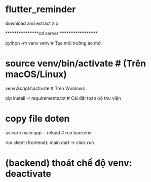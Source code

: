 # flutter_reminder

download and extract zip 

***************cd server *****************

python -m venv venv              # Tạo môi trường ảo mới

# source venv/bin/activate         # (Trên macOS/Linux)
venv\Scripts\activate            # Trên Windows

pip install -r requirements.txt  # Cài đặt toàn bộ thư viện

# copy file doten

uvicorn main:app --reload        # run backend

run client (frontend):  main.dart -> click run

# (backend) thoát chế độ venv:  deactivate